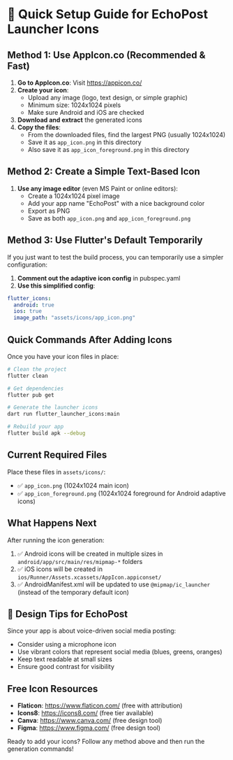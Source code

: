 # 🚀 Quick Setup Guide for EchoPost Launcher Icons

## Method 1: Use AppIcon.co (Recommended & Fast)

1. **Go to AppIcon.co**: Visit https://appicon.co/
2. **Create your icon**:
   - Upload any image (logo, text design, or simple graphic)
   - Minimum size: 1024x1024 pixels
   - Make sure Android and iOS are checked
3. **Download and extract** the generated icons
4. **Copy the files**:
   - From the downloaded files, find the largest PNG (usually 1024x1024)
   - Save it as `app_icon.png` in this directory
   - Also save it as `app_icon_foreground.png` in this directory

## Method 2: Create a Simple Text-Based Icon

1. **Use any image editor** (even MS Paint or online editors):
   - Create a 1024x1024 pixel image
   - Add your app name "EchoPost" with a nice background color
   - Export as PNG
   - Save as both `app_icon.png` and `app_icon_foreground.png`

## Method 3: Use Flutter's Default Temporarily

If you just want to test the build process, you can temporarily use a simpler configuration:

1. **Comment out the adaptive icon config** in pubspec.yaml
2. **Use this simplified config**:

```yaml
flutter_icons:
  android: true
  ios: true
  image_path: "assets/icons/app_icon.png"
```

## Quick Commands After Adding Icons

Once you have your icon files in place:

```bash
# Clean the project
flutter clean

# Get dependencies
flutter pub get

# Generate the launcher icons
dart run flutter_launcher_icons:main

# Rebuild your app
flutter build apk --debug
```

## Current Required Files

Place these files in `assets/icons/`:

- ✅ `app_icon.png` (1024x1024 main icon)
- ✅ `app_icon_foreground.png` (1024x1024 foreground for Android adaptive icons)

## What Happens Next

After running the icon generation:

1. ✅ Android icons will be created in multiple sizes in `android/app/src/main/res/mipmap-*` folders
2. ✅ iOS icons will be created in `ios/Runner/Assets.xcassets/AppIcon.appiconset/`
3. ✅ AndroidManifest.xml will be updated to use `@mipmap/ic_launcher` (instead of the temporary default icon)

## 🎨 Design Tips for EchoPost

Since your app is about voice-driven social media posting:

- Consider using a microphone icon
- Use vibrant colors that represent social media (blues, greens, oranges)
- Keep text readable at small sizes
- Ensure good contrast for visibility

## Free Icon Resources

- **Flaticon**: https://www.flaticon.com/ (free with attribution)
- **Icons8**: https://icons8.com/ (free tier available)
- **Canva**: https://www.canva.com/ (free design tool)
- **Figma**: https://www.figma.com/ (free design tool)

Ready to add your icons? Follow any method above and then run the generation commands!
